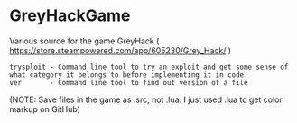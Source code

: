# GreyHackGame
Various source for the game GreyHack ( https://store.steampowered.com/app/605230/Grey_Hack/ )

```
trysploit - Command line tool to try an exploit and get some sense of what category it belongs to before implementing it in code.
ver       - Command line tool to find out version of a file
```

(NOTE: Save files in the game as .src, not .lua. I just used .lua to get color markup on GitHub)
